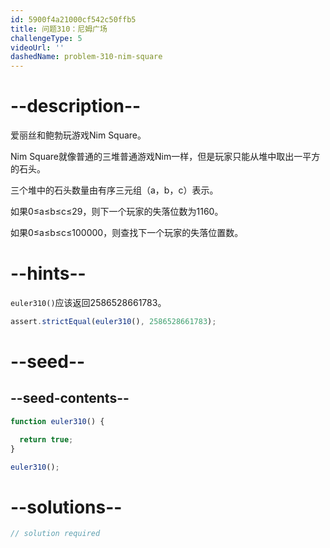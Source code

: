 ```yaml
---
id: 5900f4a21000cf542c50ffb5
title: 问题310：尼姆广场
challengeType: 5
videoUrl: ''
dashedName: problem-310-nim-square
---
```


# --description--

爱丽丝和鲍勃玩游戏Nim Square。

Nim Square就像普通的三堆普通游戏Nim一样，但是玩家只能从堆中取出一平方的石头。

三个堆中的石头数量由有序三元组（a，b，c）表示。

如果0≤a≤b≤c≤29，则下一个玩家的失落位数为1160。

如果0≤a≤b≤c≤100000，则查找下一个玩家的失落位置数。

# --hints--

`euler310()`应该返回2586528661783。

```js
assert.strictEqual(euler310(), 2586528661783);
```

# --seed--

## --seed-contents--

```js
function euler310() {

  return true;
}

euler310();
```

# --solutions--

```js
// solution required
```
